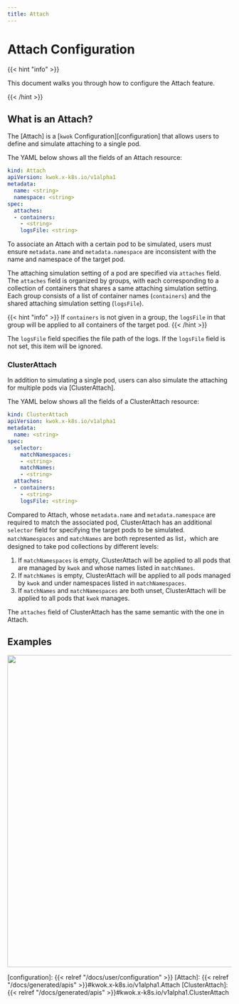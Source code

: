 ```yaml
---
title: Attach
---
```


# Attach Configuration

{{< hint "info" >}}

This document walks you through how to configure the Attach feature.

{{< /hint >}}

## What is an Attach?

The [Attach] is a [`kwok` Configuration][configuration] that allows users to define and simulate attaching to a single pod.

The YAML below shows all the fields of an Attach resource:

``` yaml
kind: Attach
apiVersion: kwok.x-k8s.io/v1alpha1
metadata:
  name: <string>
  namespace: <string>
spec:
  attaches:
  - containers:
    - <string>
    logsFile: <string>
```

To associate an Attach with a certain pod to be simulated, users must ensure `metadata.name` and `metadata.namespace`
are inconsistent with the name and namespace of the target pod.

The attaching simulation setting of a pod are specified via `attaches` field.
The `attaches` field is organized by groups, with each corresponding to a collection of containers that shares a same attaching simulation setting.
Each group consists of a list of container names (`containers`) and the shared attaching simulation setting (`logsFile`).

{{< hint "info" >}}
If `containers` is not given in a group, the `logsFile` in that group will be applied to all containers of the target pod.
{{< /hint >}}

The `logsFile` field specifies the file path of the logs. If the `logsFile` field is not set, this item will be ignored.

### ClusterAttach

In addition to simulating a single pod, users can also simulate the attaching for multiple pods via [ClusterAttach].

The YAML below shows all the fields of a ClusterAttach resource:

``` yaml
kind: ClusterAttach
apiVersion: kwok.x-k8s.io/v1alpha1
metadata:
  name: <string>
spec:
  selector:
    matchNamespaces:
    - <string>
    matchNames:
    - <string>
  attaches:
  - containers:
    - <string>
    logsFile: <string>
```

Compared to Attach, whose `metadata.name` and `metadata.namespace` are required to match the associated pod,
ClusterAttach has an additional `selector` field for specifying the target pods to be simulated.
`matchNamespaces` and `matchNames` are both represented as list，which are designed to take pod collections by different levels:

1. If `matchNamespaces` is empty, ClusterAttach will be applied to all pods that are managed by `kwok` and whose names listed in `matchNames`.
2. If `matchNames` is empty, ClusterAttach will be applied to all pods managed by `kwok` and under namespaces listed in `matchNamespaces`.
3. If `matchNames` and `matchNamespaces` are both unset, ClusterAttach will be applied to all pods that `kwok` manages.

The `attaches` field of ClusterAttach has the same semantic with the one in Attach.

## Examples

<img width="700px" src="/img/demo/attach.svg">

[configuration]: {{< relref "/docs/user/configuration" >}}
[Attach]: {{< relref "/docs/generated/apis" >}}#kwok.x-k8s.io/v1alpha1.Attach
[ClusterAttach]: {{< relref "/docs/generated/apis" >}}#kwok.x-k8s.io/v1alpha1.ClusterAttach
